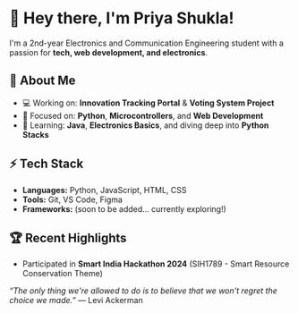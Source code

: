 # 👋 Hey there, I'm Priya Shukla!

I'm a 2nd-year Electronics and Communication Engineering student with a passion for **tech, web development, and electronics**.

## 🚀 About Me
- 💻 Working on: **Innovation Tracking Portal** & **Voting System Project**
- 🎯 Focused on: **Python**, **Microcontrollers**, and **Web Development**
- 🌱 Learning: **Java**, **Electronics Basics**, and diving deep into **Python Stacks**

## ⚡ Tech Stack
- **Languages:** Python, JavaScript, HTML, CSS
- **Tools:** Git, VS Code, Figma
- **Frameworks:** (soon to be added... currently exploring!)

## 🏆 Recent Highlights
- Participated in **Smart India Hackathon 2024** (SIH1789 - Smart Resource Conservation Theme)
  

*“The only thing we're allowed to do is to believe that we won't regret the choice we made.”* — Levi Ackerman



<!---
Dazai-02/Dazai-02 is a ✨ special ✨ repository because its `README.md` (this file) appears on your GitHub profile.
You can click the Preview link to take a look at your changes.
--->
